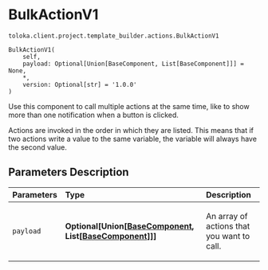 # BulkActionV1
`toloka.client.project.template_builder.actions.BulkActionV1`

```
BulkActionV1(
    self,
    payload: Optional[Union[BaseComponent, List[BaseComponent]]] = None,
    *,
    version: Optional[str] = '1.0.0'
)
```

Use this component to call multiple actions at the same time, like to show more than one notification when a button is clicked.


Actions are invoked in the order in which they are listed. This means that if two actions write a value to the same
variable, the variable will always have the second value.

## Parameters Description

| Parameters | Type | Description |
| :----------| :----| :-----------|
`payload`|**Optional\[Union\[[BaseComponent](toloka.client.project.template_builder.base.BaseComponent.md), List\[[BaseComponent](toloka.client.project.template_builder.base.BaseComponent.md)\]\]\]**|<p>An array of actions that you want to call.</p>
